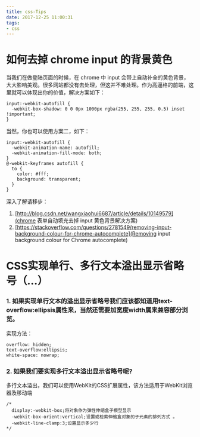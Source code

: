```yaml
---
title: css-Tips
date: 2017-12-25 11:00:31
tags:
- css 
---
```





# 如何去掉 chrome input 的背景黄色

当我们在做登陆页面的时候，在 chrome 中 input 会带上自动补全的黄色背景，大大影响美观。很多网站都没有去处理，但这并不难处理。作为高逼格的前端，这里就可以体现出你的价值，解决方案如下：
```
input:-webkit-autofill {
  -webkit-box-shadow: 0 0 0px 1000px rgba(255, 255, 255, 0.5) inset !important;
}
```


当然，你也可以使用方案二，如下：

```
input:-webkit-autofill {
  -webkit-animation-name: autofill;
  -webkit-animation-fill-mode: both;
}
@-webkit-keyframes autofill {
  to {
    color: #fff;
    background: transparent;
  }
}
```

深入了解请移步：
1. [http://blog.csdn.net/wangxiaohui6687/article/details/10149579](chrome 表单自动填充去掉 input 黄色背景解决方案)
2. [https://stackoverflow.com/questions/2781549/removing-input-background-colour-for-chrome-autocomplete](Removing input background colour for Chrome autocomplete)



# CSS实现单行、多行文本溢出显示省略号（…）

### 1. 如果实现单行文本的溢出显示省略号我们应该都知道用text-overflow:ellipsis属性来，当然还需要加宽度width属来兼容部分浏览。

实现方法：

```
overflow: hidden;
text-overflow:ellipsis;
white-space: nowrap;
```

### 2. 如果我们要实现多行文本溢出显示省略号呢?

多行文本溢出，我们可以使用WebKit的CSS扩展属性，该方法适用于WebKit浏览器及移动端
```
/*
  display:-webkit-box;将对象作为弹性伸缩盒子模型显示 
  -webkit-box-orient:vertical;设置或检索伸缩盒对象的子元素的排列方式 。
  -webkit-line-clamp:3;设置显示多少行
*/
```